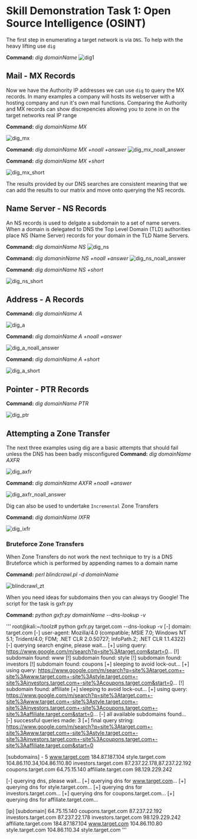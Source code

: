 # Skill Demonstration Task 1: Open Source Intelligence (OSINT)

The first step in enumerating a target network is via `DNS`.  To help with the heavy lifting use `dig`

**Command:** *dig domainName*
![dig1](https://user-images.githubusercontent.com/8903296/31865016-9be7af68-b75f-11e7-82c0-c4be41d3ca77.PNG)

## Mail - MX Records
Now we have the Authority IP addresses we can use `dig` to query the MX records.  In many examples a company will hosts its webserver with a hosting company and run it's own mail functions.  Comparing the Authority and MX records can show discrepencies allowing you to zone in on the target networks real IP range

**Command:** *dig domainName MX*

![dig_mx](https://user-images.githubusercontent.com/8903296/31865599-32a2d35c-b769-11e7-8ace-88c62a3fe5a8.PNG)

**Command:** *dig domainName MX +noall +answer*
![dig_mx_noall_answer](https://user-images.githubusercontent.com/8903296/31865641-f6a79f58-b769-11e7-8cc5-5daa3da3ccc3.PNG)

**Command:** *dig domainName MX +short*

![dig_mx_short](https://user-images.githubusercontent.com/8903296/31865683-8b021d36-b76a-11e7-8eb2-c118c8aa18ac.PNG)


The results provided by our DNS searches are consistent meaning that we can add the results to our matrix and move onto querying the NS records. 

## Name Server - NS Records
An NS records is used to delgate a subdomain to a set of name servers.  When a domain is delegated to DNS the Top Level Domain (TLD) authorities place NS (Name Server) records for your domain in the TLD Name Servers.

**Command:** *dig domainName NS*
![dig_ns](https://user-images.githubusercontent.com/8903296/31865812-b5979272-b76c-11e7-8522-cc9caccd6478.PNG)

**Command:** *dig domaninName NS +noall +answer*
![dig_ns_noall_answer](https://user-images.githubusercontent.com/8903296/31866049-ef2f0fd4-b770-11e7-9461-e5dd6f09023c.PNG)

**Command:** *dig domainName NS +short*

![dig_ns_short](https://user-images.githubusercontent.com/8903296/31866063-124292ca-b771-11e7-8b73-24cff98a5960.PNG)

## Address - A Records

**Command:** *dig domainName A*

![dig_a](https://user-images.githubusercontent.com/8903296/31866067-2b60a6a2-b771-11e7-9e12-7aba5be4008f.PNG)

**Command:** *dig domainName A +noall +answer*

![dig_a_noall_answer](https://user-images.githubusercontent.com/8903296/31866071-44c3a05e-b771-11e7-8b14-6f4685ca9625.PNG)

**Command:** *dig domainName A +short*

![dig_a_short](https://user-images.githubusercontent.com/8903296/31866073-55c291b2-b771-11e7-8817-dafcf487b4f9.PNG)

## Pointer - PTR Records
**Command:** *dig domainName PTR*

![dig_ptr](https://user-images.githubusercontent.com/8903296/31866078-744ca230-b771-11e7-8d3d-b9fafc290251.PNG)

## Attempting a Zone Transfer
The next three examples using dig are a basic attempts that should fail unless the DNS has been badly misconfigured
**Command:** *dig domainName AXFR*

![dig_axfr](https://user-images.githubusercontent.com/8903296/31866083-8a3a0f74-b771-11e7-9b47-5ba6a68d281b.PNG)

**Command:** *dig domainName AXFR +noall +answer*

![dig_axfr_noall_answer](https://user-images.githubusercontent.com/8903296/31866091-a8cb7752-b771-11e7-8c54-b7fc94b665eb.PNG)

Dig can also be used to undertake `Incremental` Zone Transfers

**Command:** *dig domainName IXFR*

![dig_ixfr](https://user-images.githubusercontent.com/8903296/31866095-bc577faa-b771-11e7-8417-d0aab25150e8.PNG)

### Bruteforce Zone Transfers
When Zone Transfers do not work the next technique to try is a DNS Bruteforce which is performed by appending names to a domain name

**Command:** *perl blindcrawl.pl -d domainName*

![blindcrawl_zt](https://user-images.githubusercontent.com/8903296/31866181-9e3e853e-b773-11e7-9972-61b9a5a2f35a.PNG)

When you need ideas for subdomains then you can always try Google!  The script for the task is gxfr.py

**Command:** *python gxfr.py domainName --dns-lookup -v*

'''
root@kali:~/toolz# python gxfr.py target.com --dns-lookup -v
[-] domain: target.com
[-] user-agent: Mozilla/4.0 (compatible; MSIE 7.0; Windows NT 5.1; Trident/4.0; FDM; .NET CLR 2.0.50727; InfoPath.2; .NET CLR 1.1.4322)
[-] querying search engine, please wait...
[+] using query: https://www.google.com/m/search?q=site%3Atarget.com&start=0...
[!] subdomain found: www
[!] subdomain found: style
[!] subdomain found: investors
[!] subdomain found: coupons
[+] sleeping to avoid lock-out...
[+] using query: https://www.google.com/m/search?q=site%3Atarget.com+-site%3Awww.target.com+-site%3Astyle.target.com+-site%3Ainvestors.target.com+-site%3Acoupons.target.com&start=0...
[!] subdomain found: affiliate
[+] sleeping to avoid lock-out...
[+] using query: https://www.google.com/m/search?q=site%3Atarget.com+-site%3Awww.target.com+-site%3Astyle.target.com+-site%3Ainvestors.target.com+-site%3Acoupons.target.com+-site%3Aaffiliate.target.com&start=0...
[-] all available subdomains found...
[-] successful queries made: 3
[+] final query string: https://www.google.com/m/search?q=site%3Atarget.com+-site%3Awww.target.com+-site%3Astyle.target.com+-site%3Ainvestors.target.com+-site%3Acoupons.target.com+-site%3Aaffiliate.target.com&start=0
 
[subdomains] - 5
www.target.com 184.87.187.104
style.target.com 104.86.110.34,104.86.110.80
investors.target.com 87.237.22.178,87.237.22.192
coupons.target.com 64.75.15.140
affiliate.target.com 98.129.229.242
 
[-] querying dns, please wait...
[+] querying dns for www.target.com...
[+] querying dns for style.target.com...
[+] querying dns for investors.target.com...
[+] querying dns for coupons.target.com...
[+] querying dns for affiliate.target.com...
 
[ip]            [subdomain]
64.75.15.140    coupons.target.com
87.237.22.192   investors.target.com
87.237.22.178   investors.target.com
98.129.229.242  affiliate.target.com
184.87.187.104  www.target.com
104.86.110.80   style.target.com
104.86.110.34   style.target.com
'''
